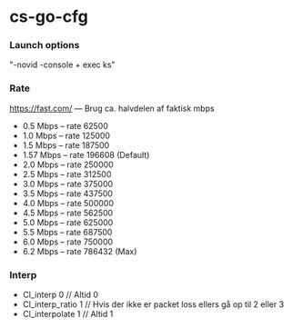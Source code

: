 # cs-go-cfg

### Launch options
"-novid -console + exec ks"

### Rate
https://fast.com/
— Brug ca. halvdelen af faktisk mbps 

* 0.5 Mbps – rate 62500
* 1.0 Mbps – rate 125000
* 1.5 Mbps – rate 187500
* 1.57 Mbps – rate 196608 (Default)
* 2.0 Mbps – rate 250000
* 2.5 Mbps – rate 312500
* 3.0 Mbps – rate 375000
* 3.5 Mbps – rate 437500
* 4.0 Mbps – rate 500000
* 4.5 Mbps – rate 562500
* 5.0 Mbps – rate 625000
* 5.5 Mbps – rate 687500
* 6.0 Mbps – rate 750000
* 6.2 Mbps – rate 786432 (Max)

### Interp
* Cl_interp 0 // Altid 0
* Cl_interp_ratio 1 // Hvis der ikke er packet loss ellers gå op til 2 eller 3
* Cl_interpolate 1 // Altid 1
